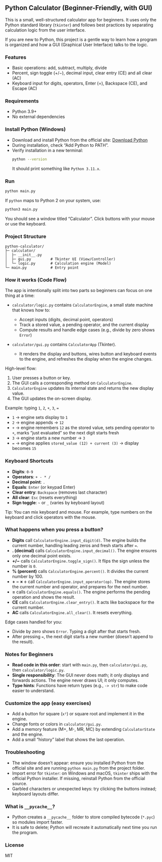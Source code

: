 ## Python Calculator (Beginner-Friendly, with GUI)

This is a small, well-structured calculator app for beginners. It uses only the Python standard library (`tkinter`) and follows best practices by separating calculation logic from the user interface.

If you are new to Python, this project is a gentle way to learn how a program is organized and how a GUI (Graphical User Interface) talks to the logic.

### Features
- Basic operations: add, subtract, multiply, divide
- Percent, sign toggle (+/−), decimal input, clear entry (CE) and all clear (AC)
- Keyboard input for digits, operators, Enter (=), Backspace (CE), and Escape (AC)

### Requirements
- Python 3.9+
- No external dependencies

### Install Python (Windows)
- Download and install Python from the official site: [Download Python](https://www.python.org/downloads/)
- During installation, check “Add Python to PATH”.
- Verify installation in a new terminal:
  ```bash
  python --version
  ```
  It should print something like `Python 3.11.x`.

### Run
```bash
python main.py
```

If `python` maps to Python 2 on your system, use:
```bash
python3 main.py
```

You should see a window titled “Calculator”. Click buttons with your mouse or use the keyboard.

### Project Structure
```
python-calculator/
├─ calculator/
│  ├─ __init__.py
│  ├─ gui.py         # Tkinter UI (View/Controller)
│  └─ logic.py       # Calculation engine (Model)
└─ main.py           # Entry point
```

### How it works (Code Flow)
The app is intentionally split into two parts so beginners can focus on one thing at a time:

- `calculator/logic.py` contains `CalculatorEngine`, a small state machine that knows how to:
  - Accept inputs (digits, decimal point, operators)
  - Track a stored value, a pending operator, and the current display
  - Compute results and handle edge cases (e.g., divide by zero shows `Error`)

- `calculator/gui.py` contains `CalculatorApp` (Tkinter).
  - It renders the display and buttons, wires button and keyboard events to the engine, and refreshes the display when the engine changes.

High-level flow:
1. User presses a button or key.
2. The GUI calls a corresponding method on `CalculatorEngine`.
3. `CalculatorEngine` updates its internal state and returns the new display value.
4. The GUI updates the on-screen display.

Example: typing `1`, `2`, `+`, `3`, `=`
- `1` → engine sets display to `1`
- `2` → engine appends → `12`
- `+` → engine remembers `12` as the stored value, sets pending operator to `+`, marks “just evaluated” so the next digit starts fresh
- `3` → engine starts a new number → `3`
- `=` → engine applies `stored_value (12) + current (3)` → display becomes `15`

### Keyboard Shortcuts
- **Digits**: `0-9`
- **Operators**: `+ - * /`
- **Decimal point**: `.`
- **Equals**: `Enter` (or keypad Enter)
- **Clear entry**: `Backspace` (removes last character)
- **All clear**: `Esc` (resets everything)
- **Sign toggle**: `~` or `_` (varies by keyboard layout)

Tip: You can mix keyboard and mouse. For example, type numbers on the keyboard and click operators with the mouse.

### What happens when you press a button?
- **Digits** call `CalculatorEngine.input_digit(d)`. The engine builds the current number, handling leading zeros and fresh starts after `=`.
- **. (decimal)** calls `CalculatorEngine.input_decimal()`. The engine ensures only one decimal point exists.
- **+/−** calls `CalculatorEngine.toggle_sign()`. It flips the sign unless the number is `0`.
- **% (percent)** calls `CalculatorEngine.percent()`. It divides the current number by 100.
- **+  −  ×  ÷** call `CalculatorEngine.input_operator(op)`. The engine stores the current number and operator, and prepares for the next number.
- **=** calls `CalculatorEngine.equals()`. The engine performs the pending operation and shows the result.
- **CE** calls `CalculatorEngine.clear_entry()`. It acts like backspace for the current number.
- **AC** calls `CalculatorEngine.all_clear()`. It resets everything.

Edge cases handled for you:
- Divide by zero shows `Error`. Typing a digit after that starts fresh.
- After pressing `=`, the next digit starts a new number (doesn’t append to the result).

### Notes for Beginners
- **Read code in this order**: start with `main.py`, then `calculator/gui.py`, then `calculator/logic.py`.
- **Single responsibility**: The GUI never does math; it only displays and forwards actions. The engine never draws UI; it only computes.
- **Type hints**: Functions have return types (e.g., `-> str`) to make code easier to understand.

### Customize the app (easy exercises)
- Add a button for square (`x²`) or square root and implement it in the engine.
- Change fonts or colors in `calculator/gui.py`.
- Add a memory feature (M+, M-, MR, MC) by extending `CalculatorState` and the engine.
- Add a small “history” label that shows the last operation.

### Troubleshooting
- The window doesn’t appear: ensure you installed Python from the official site and are running `python main.py` from the project folder.
- Import error for `tkinter`: on Windows and macOS, `tkinter` ships with the official Python installer. If missing, reinstall Python from the official source.
- Garbled characters or unexpected keys: try clicking the buttons instead; keyboard layouts differ.

### What is `__pycache__`?
- Python creates a `__pycache__` folder to store compiled bytecode (`*.pyc`) so modules import faster.
- It is safe to delete; Python will recreate it automatically next time you run the program.

### License
MIT
